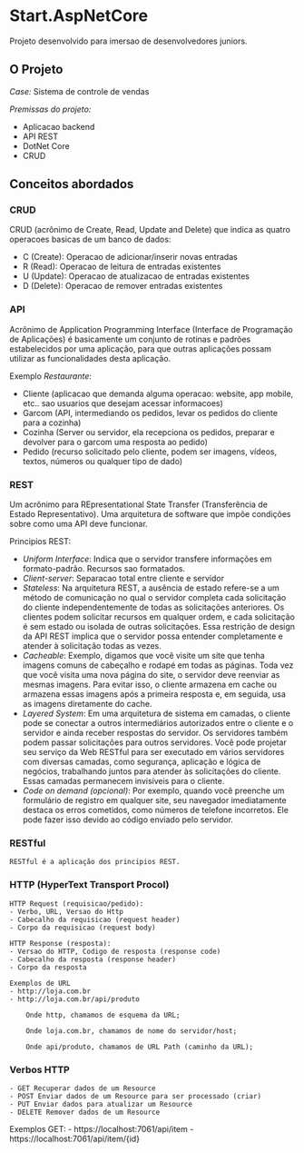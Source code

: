 # Start.AspNetCore
Projeto desenvolvido para imersao de desenvolvedores juniors.

## O Projeto
_Case:_ Sistema de controle de vendas

_Premissas do projeto:_ 
- Aplicacao backend
- API REST
- DotNet Core
- CRUD

## Conceitos abordados
### CRUD
CRUD (acrônimo de Create, Read, Update and Delete) que indica as quatro operacoes basicas de um banco de dados:
- C (Create): Operacao de adicionar/inserir novas entradas
- R (Read): Operacao de leitura de entradas existentes
- U (Update): Operacao de atualizacao de entradas existentes
- D (Delete): Operacao de remover entradas existentes

### API
Acrônimo de Application Programming Interface (Interface de Programação de Aplicações) é basicamente um conjunto de rotinas e padrões estabelecidos por uma aplicação, para que outras aplicações possam utilizar as funcionalidades desta aplicação.

Exemplo _Restaurante_:
- Cliente (aplicacao que demanda alguma operacao: website, app mobile, etc.. sao usuarios que desejam acessar informacoes)
- Garcom (API, intermediando os pedidos, levar os pedidos do cliente para a cozinha)
- Cozinha (Server ou servidor, ela recepciona os pedidos, preparar e devolver para o garcom uma resposta ao pedido)
- Pedido (recurso solicitado pelo cliente, podem ser imagens, vídeos, textos, números ou qualquer tipo de dado)

### REST
Um acrônimo para REpresentational State Transfer (Transferência de Estado Representativo). Uma arquitetura de software que impõe condições sobre como uma API deve funcionar.

Principios REST:
- _Uniform Interface_: Indica que o servidor transfere informações em formato-padrão. Recursos sao formatados.
- _Client-server_: Separacao total entre cliente e servidor
- _Stateless_: Na arquitetura REST, a ausência de estado refere-se a um método de comunicação no qual o servidor completa cada solicitação do cliente independentemente de todas as solicitações anteriores. Os clientes podem solicitar recursos em qualquer ordem, e cada solicitação é sem estado ou isolada de outras solicitações. Essa restrição de design da API REST implica que o servidor possa entender completamente e atender à solicitação todas as vezes. 
- _Cacheable_: Exemplo, digamos que você visite um site que tenha imagens comuns de cabeçalho e rodapé em todas as páginas. Toda vez que você visita uma nova página do site, o servidor deve reenviar as mesmas imagens. Para evitar isso, o cliente armazena em cache ou armazena essas imagens após a primeira resposta e, em seguida, usa as imagens diretamente do cache. 
- _Layered System_: Em uma arquitetura de sistema em camadas, o cliente pode se conectar a outros intermediários autorizados entre o cliente e o servidor e ainda receber respostas do servidor. Os servidores também podem passar solicitações para outros servidores. Você pode projetar seu serviço da Web RESTful para ser executado em vários servidores com diversas camadas, como segurança, aplicação e lógica de negócios, trabalhando juntos para atender às solicitações do cliente. Essas camadas permanecem invisíveis para o cliente.
- _Code on demand (opcional)_: Por exemplo, quando você preenche um formulário de registro em qualquer site, seu navegador imediatamente destaca os erros cometidos, como números de telefone incorretos. Ele pode fazer isso devido ao código enviado pelo servidor.


### RESTful
    RESTful é a aplicação dos principios REST.


### HTTP (HyperText Transport Procol)
    HTTP Request (requisicao/pedido):
    - Verbo, URL, Versao do Http
    - Cabecalho da requisicao (request header)
    - Corpo da requisicao (request body)

    HTTP Response (resposta):
    - Versao do HTTP, Codigo de resposta (response code)
    - Cabecalho da resposta (response header)
    - Corpo da resposta

    Exemplos de URL
    - http://loja.com.br
    - http://loja.com.br/api/produto

        Onde http, chamamos de esquema da URL;

        Onde loja.com.br, chamamos de nome do servidor/host;

        Onde api/produto, chamamos de URL Path (caminho da URL);


### Verbos HTTP
    - GET Recuperar dados de um Resource
    - POST Enviar dados de um Resource para ser processado (criar)
    - PUT Enviar dados para atualizar um Resource
    - DELETE Remover dados de um Resource

Exemplos GET:
    - https://localhost:7061/api/item
    - https://localhost:7061/api/item/{id}